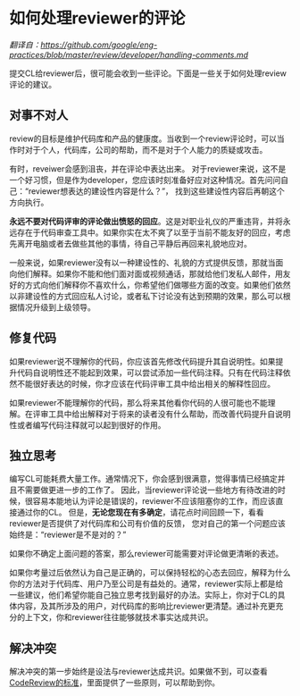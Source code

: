 # 如何处理reviewer的评论

*翻译自：https://github.com/google/eng-practices/blob/master/review/developer/handling-comments.md*

提交CL给reviewer后，很可能会收到一些评论。下面是一些关于如何处理review评论的建议。

## 对事不对人

review的目标是维护代码库和产品的健康度。当收到一个review评论时，可以当作时对于个人，代码库，公司的帮助，而不是对于个人能力的质疑或攻击。

有时，reveiwer会感到沮丧，并在评论中表达出来。 对于reviewer来说，这不是一个好习惯，但是作为developer，您应该时刻准备好应对这种情况。首先问问自己：“reviewer想表达的建设性内容是什么？”， 找到这些建设性内容后再朝这个方向执行。

**永远不要对代码评审的评论做出愤怒的回应**。这是对职业礼仪的严重违背，并将永远存在于代码审查工具中。如果你实在太不爽了以至于当前不能友好的回应，考虑先离开电脑或者去做些其他的事情，待自己平静后再回来礼貌地应对。

一般来说，如果reviewer没有以一种建设性的、礼貌的方式提供反馈，那就当面向他们解释。如果你不能和他们面对面或视频通话，那就给他们发私人邮件，用友好的方式向他们解释你不喜欢什么，你希望他们做哪些方面的改变。如果他们依然以非建设性的方式回应私人讨论，或者私下讨论没有达到预期的效果，那么可以根据情况升级到上级领导。

## 修复代码

如果reviewer说不理解你的代码，你应该首先修改代码提升其自说明性。如果提升代码自说明性还不能起到效果，可以尝试添加一些代码注释。只有在代码注释依然不能很好表达的时候，你才应该在代码评审工具中给出相关的解释性回应。

如果reviewer不能理解你的代码，那么将来其他看你代码的人很可能也不能理解。在评审工具中给出解释对于将来的读者没有什么帮助，而改善代码提升自说明性或者编写代码注释就可以起到很好的作用。

## 独立思考

编写CL可能耗费大量工作。通常情况下，你会感到很满意，觉得事情已经搞定并且不需要做更进一步的工作了。 因此，当reviewer评论说一些地方有待改进的时候，很容易本能地认为评论是错误的，reviewer不应该阻塞你的工作，而应该直接通过你的CL。 但是，**无论您现在有多确定**，请花点时间回顾一下，看看reviewer是否提供了对代码库和公司有价值的反馈， 您对自己的第一个问题应该始终是：“reviewer是不是对的？”

如果你不确定上面问题的答案，那么reviewer可能需要对评论做更清晰的表述。

如果你考量过后依然认为自己是正确的，可以保持轻松的心态去回应，解释为什么你的方法对于代码库、用户乃至公司是有益处的。通常，reviewer实际上都是给一些建议，他们希望你能自己独立思考找到最好的办法。实际上，你对于CL的具体内容，及其所涉及的用户，对代码库的影响比reviewer更清楚。通过补充更充分的上下文，你和reviewer往往能够就技术事实达成共识。

## 解决冲突

解决冲突的第一步始终是设法与reviewer达成共识。如果做不到，可以查看[CodeReview的标准](../reviewer/standard.md)，里面提供了一些原则，可以帮助到你。

